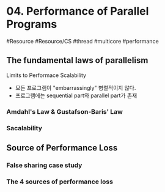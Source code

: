 # 04. Performance of Parallel Programs
#Resource #Resource/CS #thread #multicore #performance 

## The fundamental laws of parallelism

Limits to Performace Scalability
- 모든 프로그램이 "embarrassingly" 병렬적이지 않다.
- 프로그램에는 sequential part와 parallel part가 존재

### Amdahl's Law & Gustafson-Baris' Law


### Sacalability


## Source of Performance Loss

### False sharing case study

### The 4 sources of performance loss